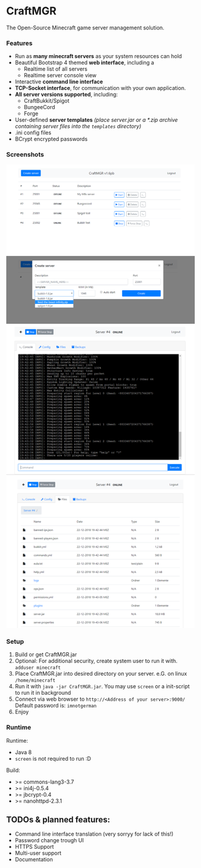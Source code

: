 # CraftMGR
The Open-Source Minecraft game server management solution.

### Features
* Run as **many minecraft servers** as your system resources can hold
* Beautiful Bootstrap 4 themed **web interface**, including a
	* Realtime list of all servers
	* Realtime server console view
* Interactive **command line interface**
* **TCP-Socket interface**, for communication with your own application.
* **All server versions supported**, including:
	* CraftBukkit/Spigot
	* BungeeCord
	* Forge
* User-defined **server templates** _(place server.jar or a *.zip archive containing server files into the ```templates``` directory)_
* .ini config files
* BCrypt encrypted passwords

### Screenshots

![Main view](screenshots/server_list.png)
![Simple server creation](screenshots/create_server_form.png)
![Realtime console view](screenshots/server_console.png)
![Coming soon: Web based file and text viewer/editor](screenshots/server_files.png)

### Setup
1) Build or get CraftMGR.jar
2) Optional: For additional security, create system user to run it with. ```adduser minecraft```
3) Place CraftMGR.jar into desired directory on your server. e.G. on linux ```/home/minecraft```
4) Run it with ```java -jar CraftMGR.jar```. You may use ```screen``` or a init-script to run it in background
5) Connect via web browser to ```http://<Address of your server>:9000/```
Default password is: ```imnotgerman```
6) Enjoy

### Runtime

Runtime:
- Java 8
- ```screen``` is not required to run :D

Build:
- \>= commons-lang3-3.7
- \>= ini4j-0.5.4
- \>= jbcrypt-0.4
- \>= nanohttpd-2.3.1





## TODOs & planned features:
- Command line interface translation (very sorryy for lack of this!)
- Password change trough UI
- HTTPS Support
- Multi-user support
- Documentation